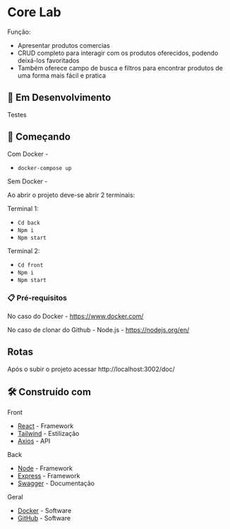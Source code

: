 # Core Lab

Função:
- Apresentar produtos comercias
- CRUD completo para interagir com os produtos oferecidos, podendo deixá-los favoritados
- Também oferece campo de busca e filtros para encontrar produtos de uma forma mais fácil e pratica

## 🚧 Em Desenvolvimento

Testes

## 🚀 Começando

Com Docker - 

- `docker-compose up `

Sem Docker -

Ao abrir o projeto deve-se abrir 2 terminais:

Terminal 1:

- `Cd back`
- `Npm i`
- `Npm start`

Terminal 2:

- `Cd front`
- `Npm i`
- `Npm start`

### 📋 Pré-requisitos

No caso do Docker - https://www.docker.com/

No caso de clonar do Github - Node.js - https://nodejs.org/en/

## Rotas 

Após o subir o projeto acessar http://localhost:3002/doc/ 

## 🛠️ Construído com

Front
* [React](https://pt-br.reactjs.org/) - Framework 
* [Tailwind](https://tailwindcss.com/) - Estilização
* [Axios](https://axios-http.com/ptbr/docs/intro) - API

Back
* [Node](https://nodejs.org/en/) - Framework 
* [Express](http://expressjs.com/pt-br/) - Framework 
* [Swagger](https://swagger.io/) - Documentação

Geral
* [Docker](https://www.docker.com/) - Software 
* [GitHub](https://github.com/) - Software